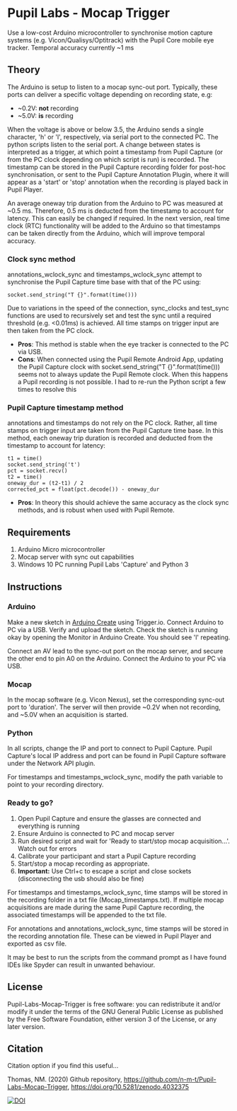 # Pupil Labs - Mocap Trigger

Use a low-cost Arduino microcontroller to synchronise motion capture systems (e.g. Vicon/Qualisys/Optitrack)
with the Pupil Core mobile eye tracker. Temporal accuracy currently ~1 ms

## Theory

The Arduino is setup to listen to a mocap sync-out port. Typically, these ports can deliver a specific 
voltage depending on recording state, e.g:

- ~0.2V: **not** recording
- ~5.0V: **is** recording

When the voltage is above or below 3.5, the Arduino sends a single character, 'h' or 'l', respectively,
via serial port to the connected PC. The python scripts listen to the serial port. A change 
between states is interpreted as a trigger, at which point a timestamp from Pupil Capture (or from the PC 
clock depending on which script is run) is recorded. The timestamp can be stored in the Pupil Capture 
recording folder for post-hoc synchronisation, or sent to the Pupil Capture Annotation Plugin, where it 
will appear as a 'start' or 'stop' annotation when the recording is played back in Pupil Player. 

An average oneway trip duration from the Arduino to PC was measured at ~0.5 ms. Therefore, 0.5 ms is deducted 
from the timestamp to account for latency. This can easily be changed if required. In the next version, 
real time clock (RTC) functionality will be added to the Arduino so that timestamps can be taken directly from 
the Arduino, which will improve temporal accuracy.
 
### Clock sync method

annotations_wclock_sync and timestamps_wclock_sync attempt to synchronise the Pupil Capture time base with that of
the PC using:

	socket.send_string("T {}".format(time())) 

Due to variations in the speed of the connection, sync_clocks and test_sync functions are used to 
recursively set and test the sync  until a required threshold (e.g. <0.01ms) is achieved. All time stamps on 
trigger input are then taken from the PC clock.

- **Pros**: This method is stable when the eye tracker is connected to the PC via USB. 
- **Cons**: When connected using the Pupil Remote Android App, updating the Pupil Capture clock with socket.send_string("T {}".format(time()))
seems not to always update the Pupil Remote clock. When this happens a Pupil recording is not possible. I had
to re-run the Python script a few times to resolve this


### Pupil Capture timestamp method
annotations and timestamps do not rely on the PC clock. Rather, all time stamps on trigger input 
are taken from the Pupil Capture time base. In this method, each oneway trip duration is recorded and deducted from
the timestamp to account for latency:

	t1 = time()
    socket.send_string('t')
    pct = socket.recv()
    t2 = time()
    oneway_dur = (t2-t1) / 2
    corrected_pct = float(pct.decode()) - oneway_dur
	
- **Pros**: In theory this should achieve the same accuracy as the clock sync methods, and is robust when used with
Pupil Remote.

## Requirements

1. Arduino Micro microcontroller
2. Mocap server with sync out capabilities
3. Windows 10 PC running Pupil Labs 'Capture' and Python 3

## Instructions
### Arduino

Make a new sketch in [Arduino Create](https://create.arduino.cc/) using Trigger.io. Connect Arduino 
to PC via a USB. Verify and upload the sketch. Check the sketch is running okay by opening the Monitor 
in Arduino Create. You should see 'l' repeating. 

Connect an AV lead to the sync-out port on the mocap server, and secure the other end to pin A0 on the 
Arduino. Connect the Arduino to your PC via USB.

### Mocap
In the mocap software (e.g. Vicon Nexus), set the corresponding sync-out port to 'duration'. The server 
will then provide ~0.2V when not recording, and ~5.0V when an acquisition is started.

### Python
In all scripts, change the IP and port to connect to Pupil Capture. Pupil Capture's
local IP address and port can be found in Pupil Capture software under the Network API plugin. 

For timestamps and timestamps_wclock_sync, modify the path variable to point to your recording directory. 

### Ready to go?

1. Open Pupil Capture and ensure the glasses are connected and everything is running
2. Ensure Arduino is connected to PC and mocap server
3. Run desired script and wait for 'Ready to start/stop mocap acquisition...'.
Watch out for errors
4. Calibrate your participant and start a Pupil Capture recording
5. Start/stop a mocap recording as appropriate.
6. **Important:** Use Ctrl+c to escape a script and close sockets (disconnecting the usb should also be fine)

For timestamps and timestamps_wclock_sync, time stamps will be stored in the recording folder in a 
txt file (Mocap_timestamps.txt). If multiple mocap acquisitions are made during the same Pupil Capture 
recording, the associated timestamps will be appended to the txt file.

For annotations and annotations_wclock_sync, time stamps will be stored in the recording annotation file.
These can be viewed in Pupil Player and exported as csv file.

It may be best to run the scripts from the command prompt as I have found IDEs like Spyder can result in unwanted behaviour.

## License

Pupil-Labs-Mocap-Trigger is free software: you can redistribute it and/or modify it under the terms of the GNU General Public License as published by the Free Software Foundation, either version 3 of the License, or any later version.

## Citation

Citation option if you find this useful...

Thomas, NM. (2020) Github repository, https://github.com/n-m-t/Pupil-Labs-Mocap-Trigger, https://doi.org/10.5281/zenodo.4032375 


[![DOI](https://zenodo.org/badge/190172285.svg)](https://zenodo.org/badge/latestdoi/190172285)


